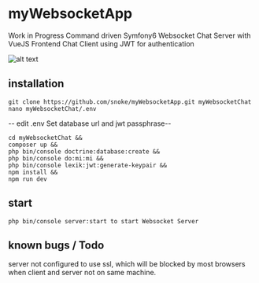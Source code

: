 # myWebsocketApp

Work in Progress
Command driven Symfony6 Websocket Chat Server with VueJS Frontend Chat Client using JWT for authentication

![alt text](https://github.com/snoke/myWebsocketApp/blob/master/myWebsocketApp.png?raw=true)


## installation
```
git clone https://github.com/snoke/myWebsocketApp.git myWebsocketChat 
nano myWebsocketChat/.env
```
-- edit .env Set database url and jwt passphrase--
```
cd myWebsocketChat &&
composer up &&
php bin/console doctrine:database:create &&
php bin/console do:mi:mi &&
php bin/console lexik:jwt:generate-keypair &&
npm install &&
npm run dev 
```
## start
```
php bin/console server:start to start Websocket Server
```
## known bugs / Todo
server not configured to use ssl, which will be blocked by most browsers when client and server not on same machine. 
